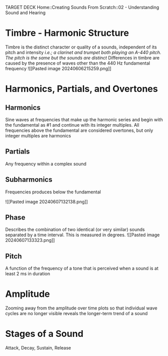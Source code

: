 TARGET DECK
Home::Creating Sounds From Scratch::02 - Understanding Sound and Hearing

# Timbre - Harmonic Structure <!--fc-->
Timbre is the distinct character or quality of a sounds, independent of its pitch and intensity
*i.e.; a clarinet and trumpet both playing an A-440 pitch. The pitch is the same but the sounds are distinct*
Differences in timbre are caused by the presence of waves other than the 440 Hz fundamental frequency
![[Pasted image 20240606215259.png]]
<!--ID: 1718928151704-->



# Harmonics, Partials, and Overtones

## Harmonics <!--fc-->
Sine waves at frequencies that make up the harmonic series and begin with the fundamental as #1 and continue with its integer multiples. All frequencies above the fundamental are considered overtones, but only integer multiples are harmonics
<!--ID: 1718928151725-->


## Partials <!--fc-->
Any frequency within a complex sound
<!--ID: 1718928151738-->


## Subharmonics <!--fc-->
Frequencies produces below the fundamental
<!--ID: 1718928151753-->


![[Pasted image 20240607132138.png]]

## Phase <!--fc-->
Describes the combination of two identical (or very similar) sounds separated by a time interval. This is measured in degrees.
![[Pasted image 20240607133323.png]]
<!--ID: 1718928151768-->


## Pitch <!--fc-->
A function of the frequency of a tone that is perceived when a sound is at least 2 ms in duration
<!--ID: 1718928151782-->


# Amplitude <!--fc-->
Zooming away from the amplitude over time plots so that individual wave cycles are no longer visible reveals the longer-term trend of a sound
<!--ID: 1718928151797-->


# Stages of a Sound <!--fc-->
Attack, Decay, Sustain, Release
<!--ID: 1718928151812-->

